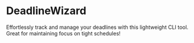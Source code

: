 # DeadlineWizard
Effortlessly track and manage your deadlines with this lightweight CLI tool. Great for maintaining focus on tight schedules!
